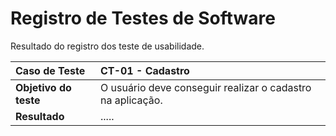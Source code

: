 # Registro de Testes de Software

Resultado do registro dos teste de usabilidade.

|Caso de Teste | CT-01 - Cadastro|
|:--|:--|
|**Objetivo do teste**|O usuário deve conseguir realizar o cadastro na aplicação.|
|**Resultado**|.....|
